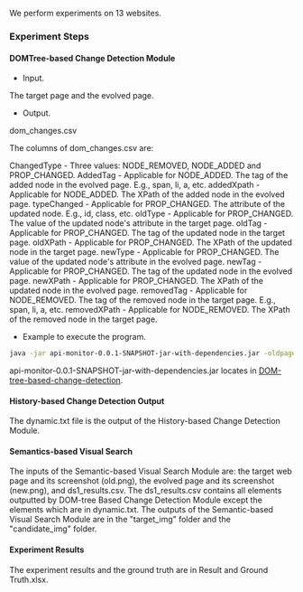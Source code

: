 We perform experiments on 13 websites. 
### Experiment Steps

#### DOMTree-based Change Detection Module
+ Input.

The target page and the evolved page.
+ Output.

dom_changes.csv

The columns of dom_changes.csv are:

ChangedType - Three values: NODE_REMOVED, NODE_ADDED and PROP_CHANGED.
AddedTag - Applicable for NODE_ADDED. The tag of the added node in the evolved page. E.g., span, li, a, etc.
addedXpath - Applicable for NODE_ADDED. The XPath of the added node in the evolved page.
typeChanged - Applicable for PROP_CHANGED. The attribute of the updated node. E.g., id, class, etc.
oldType - Applicable for PROP_CHANGED. The value of the updated node's attribute in the target page.
oldTag - Applicable for PROP_CHANGED. The tag of the updated node in the target page.
oldXPath - Applicable for PROP_CHANGED. The XPath of the updated node in the target page.
newType - Applicable for PROP_CHANGED. The value of the updated node's attribute in the evolved page.
newTag - Applicable for PROP_CHANGED. The tag of the updated node in the evolved page.
newXPath - Applicable for PROP_CHANGED. The XPath of the updated node in the evolved page.
removedTag - Applicable for NODE_REMOVED. The tag of the removed node in the target page. E.g., span, li, a, etc.
removedXPath - Applicable for NODE_REMOVED. The XPath of the removed node in the target page.

+ Example to execute the program.

```bash
java -jar api-monitor-0.0.1-SNAPSHOT-jar-with-dependencies.jar -oldpage: w3schools/2016.html -newpage: w3schools/2019.html
```

api-monitor-0.0.1-SNAPSHOT-jar-with-dependencies.jar locates in [DOM-tree-based-change-detection](DOM-tree-based-change-detection).

#### History-based Change Detection Output
The dynamic.txt file is the output of the History-based Change Detection Module.
#### Semantics-based Visual Search 
The inputs of the Semantic-based Visual Search Module are: the target web page and its screenshot (old.png), the evolved page and its screenshot (new.png), and ds1_results.csv. The ds1_results.csv contains all elements outputted by DOM-tree Based Change Detection Module except the elements which are in dynamic.txt.
The outputs of the Semantic-based Visual Search Module are in the "target_img" folder and the "candidate_img" folder. 
#### Experiment Results
The experiment results and the ground truth are in Result and Ground Truth.xlsx.

